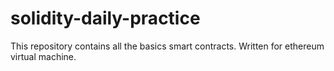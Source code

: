 # solidity-daily-practice

This repository contains all the basics smart contracts.
Written for ethereum virtual machine.
